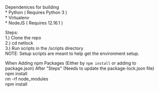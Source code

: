 Dependenices for building
<br>	* Python ( Requires Python 3 )
<br>    * Virtualenv
<br>	* NodeJS ( Requires 12.16.1 )

Steps:
<br>	1.) Clone the repo
<br>	2.) cd netlock
<br>    3.) Run scripts in the /scripts directory
<br> NOTE: Setup scripts are meant to help get the environment setup.

When Adding npm Packages (Either by `npm install` or adding to package.json) After "Steps" (Needs to update the package-lock.json file)
<br>	npm install
<br>	rm -rf node_modules
<br>	npm install